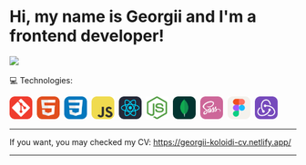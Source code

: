 <h1> Hi, my name is Georgii and I'm a frontend developer! </h1> <img src="https://media.giphy.com/media/WUlplcMpOCEmTGBtBW/giphy.gif" width="30px">

 💻 Technologies:

<div>
  <img src="./assets/icons/git.svg" title="git" alt="git" width="40" height="40"/>&nbsp
  <img src="./assets/icons/html.svg" title="html5" alt="html5" width="40" height="40"/>&nbsp
  <img src="./assets/icons/css.svg" title="css" alt="css" width="40" height="40"/>&nbsp
  <img src="./assets/icons/javascript.svg" title="javascript" alt="javascript" width="40" height="40"/>&nbsp
  <img src="./assets/icons/react.svg" title="react" alt="react" width="40" height="40"/>&nbsp
  <img src="./assets/icons/nodejs.svg" title="nodejs" alt="nodejs" width="40" height="40"/>&nbsp
  <img src="./assets/icons/mongodb.svg" title="mongodb" alt="mongodb" width="40" height="40"/>&nbsp
  <img src="./assets/icons/sass.svg" title="sass/scss" alt="sass/scss" width="40" height="40"/>&nbsp;
  <img src="./assets/icons/figma.svg" title="figma" alt="figma" width="40" height="40"/>&nbsp;
  <img src="./assets/icons/redux.svg" title="redux" alt="redux" width="40" height="40"/>&nbsp;
</div>

---

If you want, you may checked my CV: https://georgii-koloidi-cv.netlify.app/

---

<!-- ### ⚙️ GitHub статистика:

<table>
  <tr>
    <td>
      <img align="left" src="http://github-readme-streak-stats.herokuapp.com?user=MaDKnighT404&theme=dark&background=000000" alt="webDev's Github stats" />
    </td>
    <td>
      <img height="195px" align="right" alt="webDev's Github Languages" src="https://github-readme-stats-sigma-five.vercel.app/api/top-langs/?username=MaDKnighT404&layout=compact&theme=vision-friendly-dark" />
    </td>
  </tr>
</table> -->
